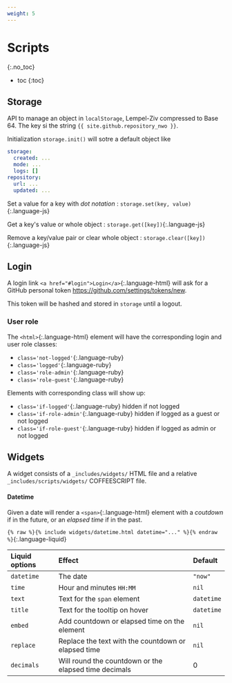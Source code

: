 ```yaml
---
weight: 5
---
```


# Scripts
{:.no_toc}

* toc
{:toc}

## Storage

API to manage an object in `localStorage`, Lempel-Ziv compressed to Base 64. The key si the string `{{ site.github.repository_nwo }}`.

Initialization `storage.init()` will sotre a default object like

```yml
storage:
  created: ...
  mode: ...
  logs: []
repository:
  url: ...
  updated: ...
```

Set a value for a key with _dot notation_
: `storage.set(key, value)`{:.language-js}

Get a key's value or whole object
: `storage.get([key])`{:.language-js}

Remove a key/value pair or clear whole object
: `storage.clear([key])`{:.language-js}

## Login

A login link `<a href="#login">Login</a>`{:.language-html} will ask for a GitHub personal token <https://github.com/settings/tokens/new>.

This token will be hashed and stored in `storage` until a logout.

### User role

The `<html>`{:.language-html} element will have the corresponding login and user role classes:
- `class='not-logged'`{:.language-ruby}
- `class='logged'`{:.language-ruby}
- `class='role-admin'`{:.language-ruby}
- `class='role-guest'`{:.language-ruby}

Elements with corresponding class will show up:
- `class='if-logged'`{:.language-ruby} hidden if not logged
- `class='if-role-admin'`{:.language-ruby} hidden if logged as a guest or not logged
- `class='if-role-guest'`{:.language-ruby} hidden if logged as admin or not logged

## Widgets

A widget consists of a `_includes/widgets/` HTML file and a relative `_includes/scripts/widgets/` COFFEESCRIPT file.

#### Datetime

Given a date will render a `<span>`{:.language-html} element with a _coutdown_ if in the future, or an _elapsed time_ if in the past.

`{% raw %}{% include widgets/datetime.html datetime="..." %}{% endraw %}`{:.language-liquid}

|Liquid options|Effect|Default
|:--|:--|:--
|`datetime`|The date|`"now"`
|`time`|Hour and minutes `HH:MM`|`nil`
|`text`|Text for the `span` element|`datetime`
|`title`|Text for the tooltip on hover|`datetime`
|`embed`|Add countdown or elapsed time on the element|`nil`
|`replace`|Replace the text with the countdown or elapsed time|`nil`
|`decimals`|Will round the countdown or the elapsed time decimals|0